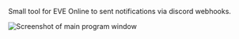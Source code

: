 Small tool for EVE Online to sent notifications via discord webhooks.

![Screenshot of main program window](https://i.imgur.com/QC3q6HS.png)
